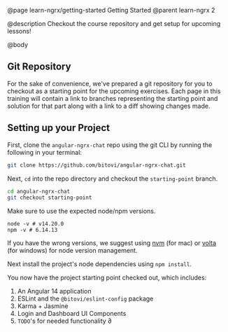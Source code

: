 @page learn-ngrx/getting-started Getting Started
@parent learn-ngrx 2

@description Checkout the course repository and get setup for upcoming lessons!

@body

## Git Repository

For the sake of convenience, we've prepared a git repository for you to checkout as a starting point for the upcoming exercises. Each page in this training will contain a link to branches representing the starting point and solution for that part along with a link to a diff showing changes made.

## Setting up your Project

First, clone the `angular-ngrx-chat` repo using the git CLI by running the following in your terminal:

```bash
git clone https://github.com/bitovi/angular-ngrx-chat.git
```

Next, `cd` into the repo directory and checkout the `starting-point` branch.

```bash
cd angular-ngrx-chat
git checkout starting-point
```

Make sure to use the expected node/npm versions.

```
node -v # v14.20.0
npm -v # 6.14.13
```

If you have the wrong versions, we suggest using [nvm](https://github.com/nvm-sh/nvm#installing-and-updating) (for mac) or [volta](https://docs.volta.sh/guide/getting-started) (for windows) for node version management.

Next install the project's node dependencies using `npm install`.

You now have the project starting point checked out, which includes:

1. An Angular 14 application
2. ESLint and the `@bitovi/eslint-config` package
3. Karma + Jasmine
4. Login and Dashboard UI Components
5. `TODO`'s for needed functionality
∂